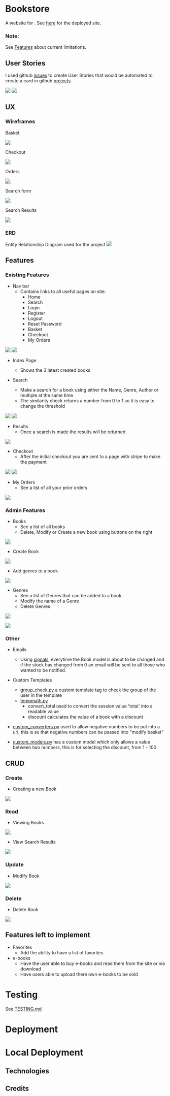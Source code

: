 # Bookstore
A website for  .
See [here]() for the deployed site.

### Note: 
See [Features](#features=left-to-implement) about current limitations.

## User Stories
I used github [issues](https://github.com/edenobrega/ecom-bookstore-5p/issues) to create User Stories that would be automated to create a card in github [projects](https://github.com/edenobrega/ecom-bookstore-5p/projects/1)

![](documentation/User%20Stories/issues_stories.png)
![](documentation/User%20Stories/projects_stories.png)
## UX

### Wireframes
Basket

![](documentation/Wireframes/basket.png)


Checkout

![](documentation/Wireframes/checkout_one.png)


Orders

![](documentation/Wireframes/my_orders.png)


Search form

![](documentation/Wireframes/search.png)


Search Results

![](documentation/Wireframes/results.png)
### ERD
Entity Relationship Diagram used for the project
![](documentation/Wireframes/ERD.png)
## Features

### Existing Features

- Nav bar
    - Contains links to all useful pages on site:
        - Home
        - Search
        - Login
        - Register
        - Logout
        - Reset Password
        - Basket
        - Checkout
        - My Orders

![](documentation/Features/navbar.png)
![](documentation/Features/logged_navbar.png)

- Index Page 
    - Shows the 3 latest created books

- Search
    - Make a search for a book using either the Name, Genre, Author or multiple at the same time
    - The similarity check returns a number from 0 to 1 so it is easy to change the threshold

![](documentation/Features/searchform.png)
![](documentation/Features/searchform_dropdown.png)

- Results
    - Once a search is made the results will be returned

![](documentation/Features/results.png)


- Checkout
    - After the initial checkout you are sent to a page with stripe to make the payment

![](documentation/Features/checkout.png)
![](documentation/Features/checkout_stripe.png)

- My Orders
    - See a list of all your prior orders

![](documentation/Features/my_orders.png)
### Admin Features
- Books
    - See a list of all books
    - Delete, Modify or Create a new book using buttons on the right

![](documentation/Features/admin/admin_books.png)

- Create Book

![](documentation/Features/admin/admin_create_book.png)

- Add genres to a book

![](documentation/Features/admin/admin_add_genres.png)

- Genres
    - See a list of Genres that can be added to a book
    - Modify the name of a Genre
    - Delete Genres

![](documentation/Features/admin/admin_genre_list.png)

![](documentation/Features/admin/admin_modify_genre.png)
### Other
- Emails
    - Using [signals](postoffice/signals.py), everytime the Book model is about to be changed and if the stock has changed from 0 an email will be sent to all those who wanted to be notified.

- Custom Templates
    - [group_check.py](bookstoreadmin/templatetags/group_check.py) a custom template tag to check the group of the user in the template
    - [tempmath.py](basket/templatetags/tempmath.py)
        - convert_total used to convert the session value 'total' into a readable value
        - discount calculates the value of a book with a discount

- [custom_converters.py](basket/custom_converters.py) used to allow negative numbers to be put into a url, this is so that negative numbers can be passed into "modify basket"

- [custom_models.py](books/custom_models.py) has a custom model which only allows a value between two numbers, this is for selecting the discount, from 1 - 100
## CRUD
### Create
- Creating a new Book

![](documentation/Features/admin/admin_create_book.png)
### Read
- Viewing Books

![](documentation/Features/admin/admin_books.png)

- View Search Results

![](documentation/Features/results.png)
### Update
- Modify Book

![](documentation/Features/admin/admin_modify_book.png)
### Delete
- Delete Book

![](documentation/Features/admin/admin_delete.png)

## Features left to implement
- Favorites
    - Add the ability to have a list of favorites
- e-books
    - Have the user able to buy e-books and read them from the site or via download
    - Have users able to upload there own e-books to be sold

# Testing
See [TESTING.md](TESTING.md)
# Deployment

# Local Deployment

## Technologies

## Credits
